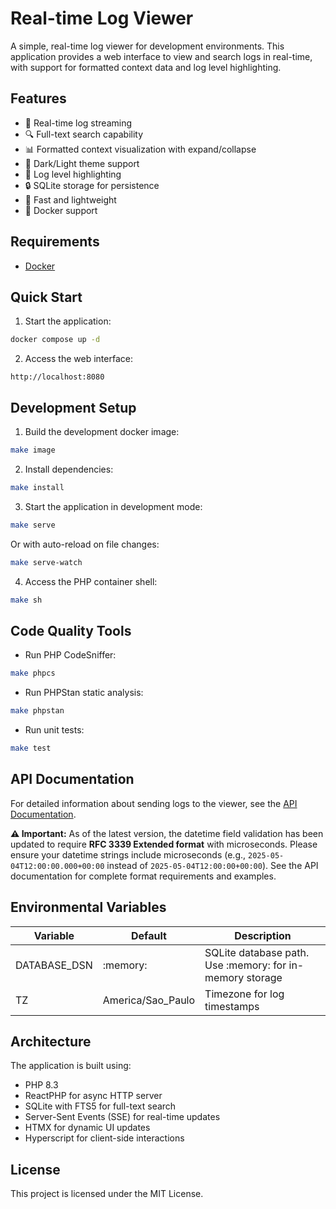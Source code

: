 # Real-time Log Viewer

A simple, real-time log viewer for development environments. This application provides a web interface to view and search logs in real-time, with support for formatted context data and log level highlighting.

## Features

- 🔄 Real-time log streaming
- 🔍 Full-text search capability
- 📊 Formatted context visualization with expand/collapse
- 🎨 Dark/Light theme support
- 🎯 Log level highlighting
- 🔒 SQLite storage for persistence
- 🚀 Fast and lightweight
- 🐳 Docker support

## Requirements

- [Docker](https://www.docker.com/)

## Quick Start

1. Start the application:
```bash
docker compose up -d
```

2. Access the web interface:
```
http://localhost:8080
```

## Development Setup

1. Build the development docker image:
```bash
make image
```

2. Install dependencies:
```bash
make install
```

3. Start the application in development mode:
```bash
make serve
```

Or with auto-reload on file changes:
```bash
make serve-watch
```

4. Access the PHP container shell:
```bash
make sh
```

## Code Quality Tools

- Run PHP CodeSniffer:
```bash
make phpcs
```

- Run PHPStan static analysis:
```bash
make phpstan
```

- Run unit tests:
```bash
make test
```

## API Documentation

For detailed information about sending logs to the viewer, see the [API Documentation](docs/API.md).

**⚠️ Important:** As of the latest version, the datetime field validation has been updated to require **RFC 3339 Extended format** with microseconds. Please ensure your datetime strings include microseconds (e.g., `2025-05-04T12:00:00.000+00:00` instead of `2025-05-04T12:00:00+00:00`). See the API documentation for complete format requirements and examples.

## Environmental Variables

| Variable | Default | Description |
|----------|---------|-------------|
| DATABASE_DSN | :memory: | SQLite database path. Use :memory: for in-memory storage |
| TZ | America/Sao_Paulo | Timezone for log timestamps |

## Architecture

The application is built using:
- PHP 8.3
- ReactPHP for async HTTP server
- SQLite with FTS5 for full-text search
- Server-Sent Events (SSE) for real-time updates
- HTMX for dynamic UI updates
- Hyperscript for client-side interactions

## License

This project is licensed under the MIT License.

